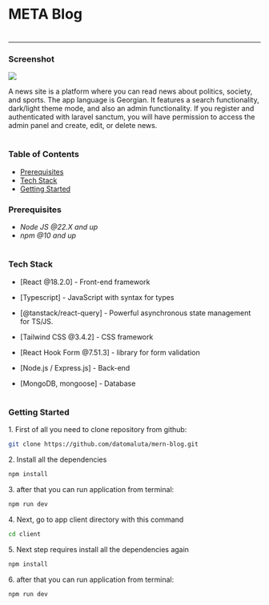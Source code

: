 <div style="display:flex; align-items: center">
  <h1 style="position:relative; top: -6px" >META Blog</h1>
</div>

---

### Screenshot

![](./client/src/assets/images/screenshot.png)

A news site is a platform where you can read news about politics, society, and sports. The app language is Georgian. It features a search functionality, dark/light theme mode, and also an admin functionality. If you register and authenticated with laravel sanctum, you will have permission to access the admin panel and create, edit, or delete news.

#

### Table of Contents

- [Prerequisites](#prerequisites)
- [Tech Stack](#tech-stack)
- [Getting Started](#getting-started)

### Prerequisites

- _Node JS @22.X and up_
- _npm @10 and up_

#

### Tech Stack

- [React @18.2.0] - Front-end framework
- [Typescript] - JavaScript with syntax for types
- [@tanstack/react-query] - Powerful asynchronous state management for TS/JS.
- [Tailwind CSS @3.4.2] - CSS framework
- [React Hook Form @7.51.3] - library for form validation

- [Node.js / Express.js] - Back-end
- [MongoDB, mongoose] - Database

#

### Getting Started

1\. First of all you need to clone repository from github:

```sh
git clone https://github.com/datomaluta/mern-blog.git
```

2\. Install all the dependencies

```sh
npm install
```

3\. after that you can run application from terminal:

```sh
npm run dev
```

4\. Next, go to app client directory with this command

```sh
cd client
```

5\. Next step requires install all the dependencies again

```sh
npm install
```

6\. after that you can run application from terminal:

```sh
npm run dev
```

#
